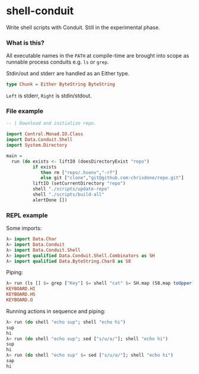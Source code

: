 shell-conduit
=====

Write shell scripts with Conduit. Still in the experimental phase.

### What is this?

All executable names in the `PATH` at compile-time are brought into
scope as runnable process conduits e.g. `ls` or `grep`.

Stdin/out and stderr are handled as an Either type.

``` haskell
type Chunk = Either ByteString ByteString
```

`Left` is stderr, `Right` is stdin/stdout.

### File example

``` haskell
-- | Download and initialize repo.

import Control.Monad.IO.Class
import Data.Conduit.Shell
import System.Directory

main =
  run (do exists <- liftIO (doesDirectoryExist "repo")
          if exists
             then rm ["repo/.hsenv","-rf"]
             else git ["clone","git@github.com:chrisdone/repo.git"]
          liftIO (setCurrentDirectory "repo")
          shell "./scripts/update-repo"
          shell "./scripts/build-all"
          alertDone [])
```

### REPL example

Some imports:

``` haskell
λ> import Data.Char
λ> import Data.Conduit
λ> import Data.Conduit.Shell
λ> import qualified Data.Conduit.Shell.Combinators as SH
λ> import qualified Data.ByteString.Char8 as S8
```

Piping:

``` haskell
λ> run (ls [] $= grep ["Key"] $= shell "cat" $= SH.map (S8.map toUpper))
KEYBOARD.HI
KEYBOARD.HS
KEYBOARD.O
```

Running actions in sequence and piping:

``` haskell
λ> run (do shell "echo sup"; shell "echo hi")
sup
hi
λ> run (do shell "echo sup"; sed ["s/u/a/"]; shell "echo hi")
sup
hi
λ> run (do shell "echo sup" $= sed ["s/u/a/"]; shell "echo hi")
sap
hi
```

